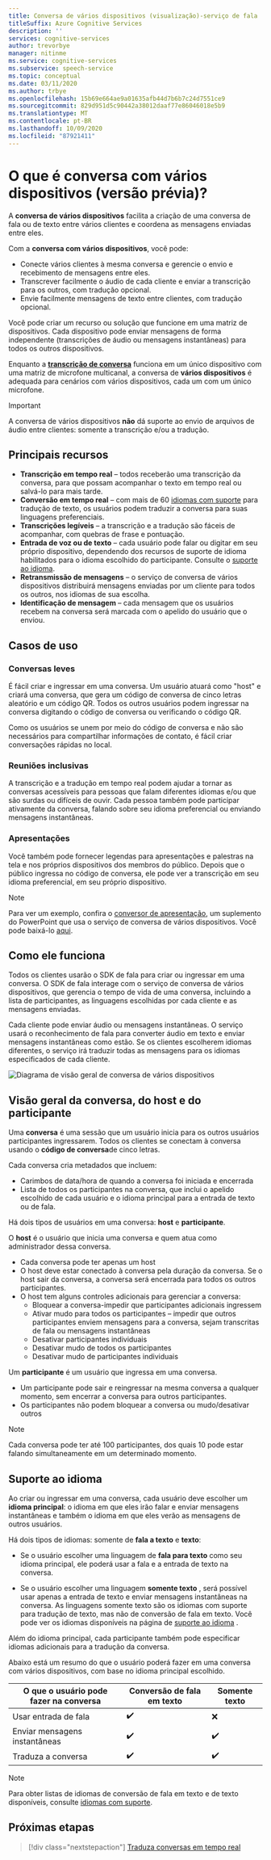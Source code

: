 ```yaml
---
title: Conversa de vários dispositivos (visualização)-serviço de fala
titleSuffix: Azure Cognitive Services
description: ''
services: cognitive-services
author: trevorbye
manager: nitinme
ms.service: cognitive-services
ms.subservice: speech-service
ms.topic: conceptual
ms.date: 03/11/2020
ms.author: trbye
ms.openlocfilehash: 15b69e664ae9a01635afb44d7b6b7c24d7551ce9
ms.sourcegitcommit: 829d951d5c90442a38012daaf77e86046018e5b9
ms.translationtype: MT
ms.contentlocale: pt-BR
ms.lasthandoff: 10/09/2020
ms.locfileid: "87921411"
---
```

# <a name="what-is-multi-device-conversation-preview"></a>O que é conversa com vários dispositivos (versão prévia)?

A **conversa de vários dispositivos** facilita a criação de uma conversa de fala ou de texto entre vários clientes e coordena as mensagens enviadas entre eles.

Com a **conversa com vários dispositivos**, você pode:

- Conecte vários clientes à mesma conversa e gerencie o envio e recebimento de mensagens entre eles.
- Transcrever facilmente o áudio de cada cliente e enviar a transcrição para os outros, com tradução opcional.
- Envie facilmente mensagens de texto entre clientes, com tradução opcional.

Você pode criar um recurso ou solução que funcione em uma matriz de dispositivos. Cada dispositivo pode enviar mensagens de forma independente (transcrições de áudio ou mensagens instantâneas) para todos os outros dispositivos.

Enquanto a [**transcrição de conversa**](conversation-transcription.md) funciona em um único dispositivo com uma matriz de microfone multicanal, a conversa de **vários dispositivos** é adequada para cenários com vários dispositivos, cada um com um único microfone.

>[!IMPORTANT]
> A conversa de vários dispositivos **não** dá suporte ao envio de arquivos de áudio entre clientes: somente a transcrição e/ou a tradução.

## <a name="key-features"></a>Principais recursos

- **Transcrição em tempo real** – todos receberão uma transcrição da conversa, para que possam acompanhar o texto em tempo real ou salvá-lo para mais tarde.
- **Conversão em tempo real** – com mais de 60 [idiomas com suporte](language-support.md#text-languages) para tradução de texto, os usuários podem traduzir a conversa para suas linguagens preferenciais.
- **Transcrições legíveis** – a transcrição e a tradução são fáceis de acompanhar, com quebras de frase e pontuação.
- **Entrada de voz ou de texto** – cada usuário pode falar ou digitar em seu próprio dispositivo, dependendo dos recursos de suporte de idioma habilitados para o idioma escolhido do participante. Consulte o [suporte ao idioma](language-support.md#speech-to-text).
- **Retransmissão de mensagens** – o serviço de conversa de vários dispositivos distribuirá mensagens enviadas por um cliente para todos os outros, nos idiomas de sua escolha.
- **Identificação de mensagem** – cada mensagem que os usuários recebem na conversa será marcada com o apelido do usuário que o enviou.

## <a name="use-cases"></a>Casos de uso

### <a name="lightweight-conversations"></a>Conversas leves

É fácil criar e ingressar em uma conversa. Um usuário atuará como "host" e criará uma conversa, que gera um código de conversa de cinco letras aleatório e um código QR. Todos os outros usuários podem ingressar na conversa digitando o código de conversa ou verificando o código QR. 

Como os usuários se unem por meio do código de conversa e não são necessários para compartilhar informações de contato, é fácil criar conversações rápidas no local.

### <a name="inclusive-meetings"></a>Reuniões inclusivas

A transcrição e a tradução em tempo real podem ajudar a tornar as conversas acessíveis para pessoas que falam diferentes idiomas e/ou que são surdas ou difíceis de ouvir. Cada pessoa também pode participar ativamente da conversa, falando sobre seu idioma preferencial ou enviando mensagens instantâneas.

### <a name="presentations"></a>Apresentações

Você também pode fornecer legendas para apresentações e palestras na tela e nos próprios dispositivos dos membros do público. Depois que o público ingressa no código de conversa, ele pode ver a transcrição em seu idioma preferencial, em seu próprio dispositivo.

> [!NOTE]
> Para ver um exemplo, confira o [conversor de apresentação](https://www.microsoft.com/translator/apps/presentation-translator/), um suplemento do PowerPoint que usa o serviço de conversa de vários dispositivos. Você pode baixá-lo [aqui](https://download.cnet.com/s/powerpoint-add-in/).

## <a name="how-it-works"></a>Como ele funciona

Todos os clientes usarão o SDK de fala para criar ou ingressar em uma conversa. O SDK de fala interage com o serviço de conversa de vários dispositivos, que gerencia o tempo de vida de uma conversa, incluindo a lista de participantes, as linguagens escolhidas por cada cliente e as mensagens enviadas.  

Cada cliente pode enviar áudio ou mensagens instantâneas. O serviço usará o reconhecimento de fala para converter áudio em texto e enviar mensagens instantâneas como estão. Se os clientes escolherem idiomas diferentes, o serviço irá traduzir todas as mensagens para os idiomas especificados de cada cliente.

![Diagrama de visão geral de conversa de vários dispositivos](media/scenarios/multi-device-conversation.png)

## <a name="overview-of-conversation-host-and-participant"></a>Visão geral da conversa, do host e do participante

Uma **conversa** é uma sessão que um usuário inicia para os outros usuários participantes ingressarem. Todos os clientes se conectam à conversa usando o **código de conversa**de cinco letras.

Cada conversa cria metadados que incluem:
-    Carimbos de data/hora de quando a conversa foi iniciada e encerrada
-    Lista de todos os participantes na conversa, que inclui o apelido escolhido de cada usuário e o idioma principal para a entrada de texto ou de fala.


Há dois tipos de usuários em uma conversa:  **host** e **participante**.

O **host** é o usuário que inicia uma conversa e quem atua como administrador dessa conversa.
- Cada conversa pode ter apenas um host
- O host deve estar conectado à conversa pela duração da conversa. Se o host sair da conversa, a conversa será encerrada para todos os outros participantes.
- O host tem alguns controles adicionais para gerenciar a conversa: 
    - Bloquear a conversa-impedir que participantes adicionais ingressem
    - Ativar mudo para todos os participantes – impedir que outros participantes enviem mensagens para a conversa, sejam transcritas de fala ou mensagens instantâneas
    - Desativar participantes individuais
    - Desativar mudo de todos os participantes
    - Desativar mudo de participantes individuais

Um **participante** é um usuário que ingressa em uma conversa.
- Um participante pode sair e reingressar na mesma conversa a qualquer momento, sem encerrar a conversa para outros participantes.
- Os participantes não podem bloquear a conversa ou mudo/desativar outros

> [!NOTE]
> Cada conversa pode ter até 100 participantes, dos quais 10 pode estar falando simultaneamente em um determinado momento.

## <a name="language-support"></a>Suporte ao idioma

Ao criar ou ingressar em uma conversa, cada usuário deve escolher um **idioma principal**: o idioma em que eles irão falar e enviar mensagens instantâneas e também o idioma em que eles verão as mensagens de outros usuários.

Há dois tipos de idiomas: somente de **fala a texto** e **texto**:
- Se o usuário escolher uma linguagem de **fala para texto** como seu idioma principal, ele poderá usar a fala e a entrada de texto na conversa.

- Se o usuário escolher uma linguagem **somente texto** , será possível usar apenas a entrada de texto e enviar mensagens instantâneas na conversa. As linguagens somente texto são os idiomas com suporte para tradução de texto, mas não de conversão de fala em texto. Você pode ver os idiomas disponíveis na página de [suporte ao idioma](supported-languages.md) .

Além do idioma principal, cada participante também pode especificar idiomas adicionais para a tradução da conversa.

Abaixo está um resumo do que o usuário poderá fazer em uma conversa com vários dispositivos, com base no idioma principal escolhido.


| O que o usuário pode fazer na conversa | Conversão de fala em texto | Somente texto |
|-----------------------------------|----------------|------|
| Usar entrada de fala | ✔️ | ❌ |
| Enviar mensagens instantâneas | ✔️ | ✔️ |
| Traduza a conversa | ✔️ | ✔️ |

> [!NOTE]
> Para obter listas de idiomas de conversão de fala em texto e de texto disponíveis, consulte [idiomas com suporte](supported-languages.md).



## <a name="next-steps"></a>Próximas etapas

> [!div class="nextstepaction"]
> [Traduza conversas em tempo real](quickstarts/multi-device-conversation.md)
